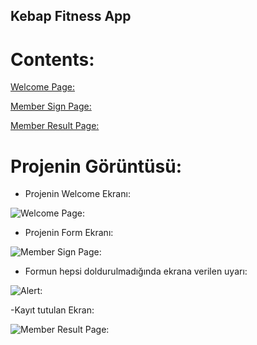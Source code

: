 ## Kebap Fitness App

# Contents: 
[Welcome Page:](./src/pages/WelcomeScreen.js)

[Member Sign Page:](./src/pages/MemberSign.js)

[Member Result Page:](./src/pages/MemberResult.js)





# Projenin Görüntüsü:
- Projenin Welcome Ekranı:

![Welcome Page:](./images/WelcomeScreen.jpg)

- Projenin Form Ekranı:

![Member Sign Page:](./images/MemberSignScreen.jpg)

- Formun hepsi doldurulmadığında ekrana verilen uyarı:

![Alert:](./images/AlertScreen.jpg)

-Kayıt tutulan Ekran:

![Member Result Page:](./images/MemberResultScreen.jpg)


